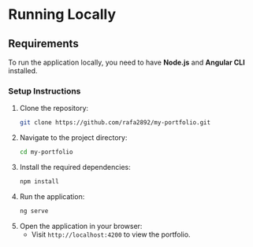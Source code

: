 # Running Locally

## Requirements
To run the application locally, you need to have **Node.js** and **Angular CLI** installed.

### Setup Instructions

1. Clone the repository:
   ```sh
   git clone https://github.com/rafa2892/my-portfolio.git

2. Navigate to the project directory:
   ```sh
   cd my-portfolio

3. Install the required dependencies:
   ```sh
   npm install

4. Run the application:
   ```sh
   ng serve

5. Open the application in your browser:
   - Visit `http://localhost:4200` to view the portfolio.

   
